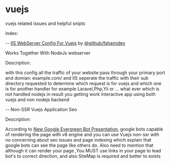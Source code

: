 # vuejs
vuejs related issues and helpful snipts


Index:

-- [IIS WebServer Config For Vuejs](iis-config-reverse-proxy) by [@github/fahamidev](https://github.com/fahamidev)

Works Together With NodeJs webserver

Description:

with this config all the traffic of your website pass through your primary port and domian: example.com/
and IIS seperate the traffic with their sub directory requested to determine which request is for vuejs and which one is for
another handler for example Laravel,Php,Yii or ... what ever which is not handled nodejs
in result you getting work interactive app using both vuejs and non nodejs backend
 

-- Non-SSR Vuejs Application Seo

Description:

According to [New Google Evergreen Bot Presentation](https://webmasters.googleblog.com/2019/05/the-new-evergreen-googlebot.html), google bots capable of rendering the page with v8 engine and you can use Vuejs non-ssr with no concerning about seo issues and page indexing
which explain that google bots can see the page like others do.
Also need to mention that although it can render your page ,You MUST use links in your page to lead bot's to correct direction, and
also SiteMap is required and better to exists

